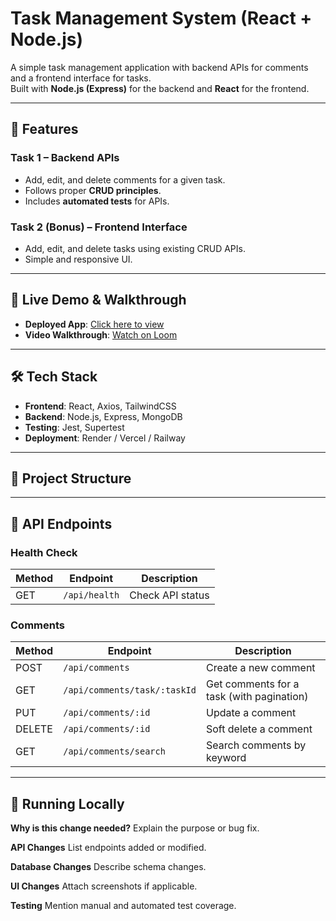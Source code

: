 # Task Management System (React + Node.js)

A simple task management application with backend APIs for comments and a frontend interface for tasks.  
Built with **Node.js (Express)** for the backend and **React** for the frontend.

---

## 📌 Features

### **Task 1** – Backend APIs
- Add, edit, and delete comments for a given task.
- Follows proper **CRUD principles**.
- Includes **automated tests** for APIs.

### **Task 2 (Bonus)** – Frontend Interface
- Add, edit, and delete tasks using existing CRUD APIs.
- Simple and responsive UI.

---

## 🚀 Live Demo & Walkthrough
- **Deployed App**: [Click here to view](https://your-deployment-link.com)
- **Video Walkthrough**: [Watch on Loom](https://your-video-link.com)

---

## 🛠️ Tech Stack
- **Frontend**: React, Axios, TailwindCSS
- **Backend**: Node.js, Express, MongoDB
- **Testing**: Jest, Supertest
- **Deployment**: Render / Vercel / Railway

---

## 📂 Project Structure


---
## 📄 API Endpoints

### Health Check
| Method | Endpoint      | Description          |
|--------|--------------|----------------------|
| GET    | `/api/health` | Check API status     |

### Comments
| Method | Endpoint                  | Description                              |
|--------|---------------------------|------------------------------------------|
| POST   | `/api/comments`            | Create a new comment                     |
| GET    | `/api/comments/task/:taskId` | Get comments for a task (with pagination) |
| PUT    | `/api/comments/:id`        | Update a comment                         |
| DELETE | `/api/comments/:id`        | Soft delete a comment                    |
| GET    | `/api/comments/search`     | Search comments by keyword               |

---

## 🧪 Running Locally
**Why is this change needed?**
Explain the purpose or bug fix.

**API Changes**
List endpoints added or modified.

**Database Changes**
Describe schema changes.

**UI Changes**
Attach screenshots if applicable.

**Testing**
Mention manual and automated test coverage.

